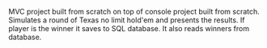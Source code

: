 MVC project built from scratch on top of console project built from scratch.
Simulates a round of Texas no limit hold'em and presents the results.
If player is the winner it saves to SQL database. It also reads winners from database.

